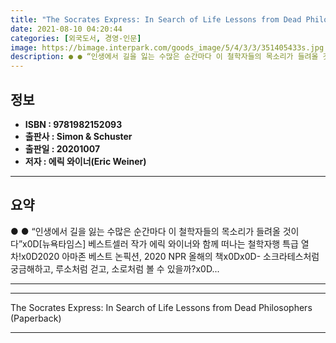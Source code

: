 ```yaml
---
title: "The Socrates Express: In Search of Life Lessons from Dead Philosophers (Paperback)"
date: 2021-08-10 04:20:44
categories: [외국도서, 경영-인문]
image: https://bimage.interpark.com/goods_image/5/4/3/3/351405433s.jpg
description: ● ● “인생에서 길을 잃는 수많은 순간마다 이 철학자들의 목소리가 들려올 것이다”x0D[뉴욕타임스] 베스트셀러 작가 에릭 와이너와 함께 떠나는 철학자행 특급 열차!x0D2020 아마존 베스트 논픽션, 2020 NPR 올해의 책x0Dx0D- 소크라테스처럼 궁금해하고, 루소처럼 걷고,
---
```


## **정보**

- **ISBN : 9781982152093**
- **출판사 : Simon & Schuster**
- **출판일 : 20201007**
- **저자 : 에릭 와이너(Eric Weiner)**

------



## **요약**

●  ●  “인생에서 길을 잃는 수많은 순간마다 이 철학자들의 목소리가 들려올 것이다”x0D[뉴욕타임스] 베스트셀러 작가 에릭 와이너와 함께 떠나는 철학자행 특급 열차!x0D2020 아마존 베스트 논픽션, 2020 NPR 올해의 책x0Dx0D- 소크라테스처럼 궁금해하고, 루소처럼 걷고, 소로처럼 볼 수 있을까?x0D... 

------



------


The Socrates Express: In Search of Life Lessons from Dead Philosophers (Paperback) 

------


